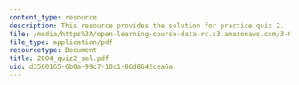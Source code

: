 ```yaml
---
content_type: resource
description: This resource provides the solution for practice quiz 2.
file: /media/https%3A/open-learning-course-data-rc.s3.amazonaws.com/3-034-organic-biomaterials-chemistry-fall-2005/d35601656b0a99c710c186d8642cea6a_2004_quiz2_sol.pdf
file_type: application/pdf
resourcetype: Document
title: 2004_quiz2_sol.pdf
uid: d3560165-6b0a-99c7-10c1-86d8642cea6a
---
```

